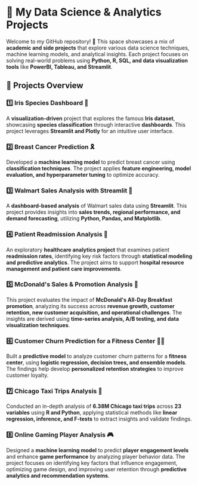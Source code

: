 # 📌 My Data Science & Analytics Projects  

Welcome to my GitHub repository! 🚀 This space showcases a mix of **academic and side projects** that explore various data science techniques, machine learning models, and analytical insights. Each project focuses on solving real-world problems using **Python, R, SQL, and data visualization tools** like **PowerBI, Tableau, and Streamlit**.  

## 📂 Projects Overview  

### 1️⃣ Iris Species Dashboard 🌸  
A **visualization-driven** project that explores the famous **Iris dataset**, showcasing **species classification** through interactive **dashboards**. This project leverages **Streamlit and Plotly** for an intuitive user interface.  

### 2️⃣ Breast Cancer Prediction 🎗️  
Developed a **machine learning model** to predict breast cancer using **classification techniques**. The project applies **feature engineering, model evaluation, and hyperparameter tuning** to optimize accuracy.  

### 3️⃣ Walmart Sales Analysis with Streamlit 🛒  
A **dashboard-based analysis** of Walmart sales data using **Streamlit**. This project provides insights into **sales trends, regional performance, and demand forecasting**, utilizing **Python, Pandas, and Matplotlib**.  

### 4️⃣ Patient Readmission Analysis 🏥  
An exploratory **healthcare analytics project** that examines patient **readmission rates**, identifying key risk factors through **statistical modeling and predictive analytics**. The project aims to support **hospital resource management and patient care improvements**.  

### 5️⃣ McDonald's Sales & Promotion Analysis 🍔  
This project evaluates the impact of **McDonald's All-Day Breakfast promotion**, analyzing its success across **revenue growth, customer retention, new customer acquisition, and operational challenges**. The insights are derived using **time-series analysis, A/B testing, and data visualization techniques**.  

### 6️⃣ Customer Churn Prediction for a Fitness Center 🏋️‍♂️  
Built a **predictive model** to analyze customer churn patterns for a **fitness center**, using **logistic regression, decision trees, and ensemble models**. The findings help develop **personalized retention strategies** to improve customer loyalty.  

### 7️⃣ Chicago Taxi Trips Analysis 🚖  
Conducted an in-depth analysis of **6.38M Chicago taxi trips** across **23 variables** using **R and Python**, applying statistical methods like **linear regression, inference, and F-tests** to extract insights and validate findings.  

### 8️⃣ Online Gaming Player Analysis 🎮  
Designed a **machine learning model** to predict **player engagement levels** and enhance **game performance** by analyzing player behavior data. The project focuses on identifying key factors that influence engagement, optimizing game design, and improving user retention through **predictive analytics and recommendation systems**.
